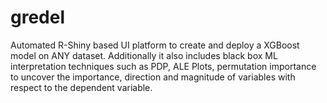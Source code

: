 # gredel
Automated R-Shiny based UI platform to create and deploy a XGBoost model on ANY dataset. Additionally it also includes black box ML interpretation techniques such as PDP, ALE Plots, permutation importance to uncover the importance, direction and magnitude of variables with respect to the dependent variable.
